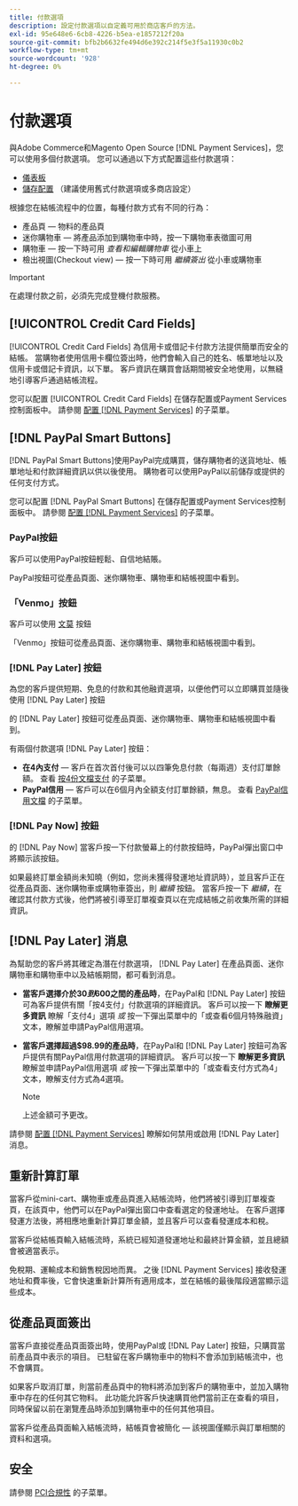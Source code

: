 ```yaml
---
title: 付款選項
description: 設定付款選項以自定義可用於商店客戶的方法。
exl-id: 95e648e6-6cb8-4226-b5ea-e1857212f20a
source-git-commit: bfb2b6632fe494d6e392c214f5e3f5a11930c0b2
workflow-type: tm+mt
source-wordcount: '928'
ht-degree: 0%

---
```


# 付款選項

與Adobe Commerce和Magento Open Source [!DNL Payment Services]，您可以使用多個付款選項。 您可以通過以下方式配置這些付款選項：

* [儀表板](configure-dashboard.md)
* [儲存配置](configure-admin.md) （建議使用舊式付款選項或多商店設定）

根據您在結帳流程中的位置，每種付款方式有不同的行為：

* 產品頁 — 物料的產品頁
* 迷你購物車 — 將產品添加到購物車中時，按一下購物車表徵圖可用
* 購物車 — 按一下時可用 _查看和編輯購物車_ 從小車上
* 檢出視圖(Checkout view) — 按一下時可用 _繼續簽出_ 從小車或購物車

>[!IMPORTANT]
>
>在處理付款之前，必須先完成登機付款服務。

## [!UICONTROL Credit Card Fields]

[!UICONTROL Credit Card Fields] 為信用卡或借記卡付款方法提供簡單而安全的結帳。 當購物者使用信用卡欄位簽出時，他們會輸入自己的姓名、帳單地址以及信用卡或借記卡資訊，以下單。 客戶資訊在購買會話期間被安全地使用，以無縫地引導客戶通過結帳流程。

您可以配置 [!UICONTROL Credit Card Fields] 在儲存配置或Payment Services控制面板中。 請參閱 [配置 [!DNL Payment Services]](configure-dashboard.md#configure-credit-card-fields) 的子菜單。

## [!DNL PayPal Smart Buttons]

[!DNL PayPal Smart Buttons]使用PayPal完成購買，儲存購物者的送貨地址、帳單地址和付款詳細資訊以供以後使用。 購物者可以使用PayPal以前儲存或提供的任何支付方式。

您可以配置 [!DNL PayPal Smart Buttons] 在儲存配置或Payment Services控制面板中。  請參閱 [配置 [!DNL Payment Services]](configure-dashboard.md#configure-paypal-smart-buttons) 的子菜單。

### PayPal按鈕

客戶可以使用PayPal按鈕輕鬆、自信地結賬。

PayPal按鈕可從產品頁面、迷你購物車、購物車和結帳視圖中看到。

### 「Venmo」按鈕

客戶可以使用 [文莫](https://venmo.com/) 按鈕

「Venmo」按鈕可從產品頁面、迷你購物車、購物車和結帳視圖中看到。

### [!DNL Pay Later] 按鈕

為您的客戶提供短期、免息的付款和其他融資選項，以便他們可以立即購買並隨後使用 [!DNL Pay Later] 按鈕

的 [!DNL Pay Later] 按鈕可從產品頁面、迷你購物車、購物車和結帳視圖中看到。

有兩個付款選項 [!DNL Pay Later] 按鈕：

* **在4內支付** — 客戶在首次首付後可以以四筆免息付款（每兩週）支付訂單餘額。 查看 [按4份文檔支付](https://www.paypal.com/us/digital-wallet/ways-to-pay/buy-now-pay-later) 的子菜單。
* **PayPal信用** — 客戶可以在6個月內全額支付訂單餘額，無息。 查看 [PayPal信用文檔](https://www.paypal.com/us/webapps/mpp/paypal-credit) 的子菜單。

### [!DNL Pay Now] 按鈕

的 [!DNL Pay Now] 當客戶按一下付款螢幕上的付款按鈕時，PayPal彈出窗口中將顯示該按鈕。

如果最終訂單金額尚未知曉（例如，您尚未獲得發運地址資訊時），並且客戶正在從產品頁面、迷你購物車或購物車簽出，則 _繼續_ 按鈕。 當客戶按一下 _繼續_，在確認其付款方式後，他們將被引導至訂單複查頁以在完成結帳之前收集所需的詳細資訊。

## [!DNL Pay Later] 消息

為幫助您的客戶將其確定為潛在付款選項， [!DNL Pay Later] 在產品頁面、迷你購物車和購物車中以及結帳期間，都可看到消息。

* **當客戶選擇介於$30到$600之間的產品時**，在PayPal和 [!DNL Pay Later] 按鈕可為客戶提供有關「按4支付」付款選項的詳細資訊。 客戶可以按一下 **瞭解更多資訊** 瞭解「支付4」選項 _或_ 按一下彈出菜單中的「或查看6個月特殊融資」文本，瞭解並申請PayPal信用選項。
* **當客戶選擇超過$98.99的產品時**，在PayPal和 [!DNL Pay Later] 按鈕可為客戶提供有關PayPal信用付款選項的詳細資訊。 客戶可以按一下 **瞭解更多資訊** 瞭解並申請PayPal信用選項 _或_ 按一下彈出菜單中的「或查看支付方式為4」文本，瞭解支付方式為4選項。

   >[!NOTE]
   >
   >上述金額可予更改。

請參閱 [配置 [!DNL Payment Services]](configure-admin.md#configure-paypal-smart-buttons) 瞭解如何禁用或啟用 [!DNL Pay Later] 消息。

## 重新計算訂單

當客戶從mini-cart、購物車或產品頁進入結帳流時，他們將被引導到訂單複查頁，在該頁中，他們可以在PayPal彈出窗口中查看選定的發運地址。 在客戶選擇發運方法後，將相應地重新計算訂單金額，並且客戶可以查看發運成本和稅。

當客戶從結帳頁輸入結帳流時，系統已經知道發運地址和最終計算金額，並且總額會被適當表示。

免稅期、運輸成本和銷售稅因地而異。 之後 [!DNL Payment Services] 接收發運地址和費率後，它會快速重新計算所有適用成本，並在結帳的最後階段適當顯示這些成本。

## 從產品頁面簽出

當客戶直接從產品頁面簽出時，使用PayPal或 [!DNL Pay Later] 按鈕，只購買當前產品頁中表示的項目。 已駐留在客戶購物車中的物料不會添加到結帳流中，也不會購買。

如果客戶取消訂單，則當前產品頁中的物料將添加到客戶的購物車中，並加入購物車中存在的任何其它物料。 此功能允許客戶快速購買他們當前正在查看的項目，同時保留以前在瀏覽產品時添加到購物車中的任何其他項目。

當客戶從產品頁面輸入結帳流時，結帳頁會被簡化 — 該視圖僅顯示與訂單相關的資料和選項。

## 安全

請參閱 [PCI合規性](security.md#pci-compliance) 的子菜單。
